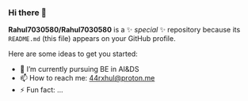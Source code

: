 ### Hi there 👋

**Rahul7030580/Rahul7030580** is a ✨ _special_ ✨ repository because its `README.md` (this file) appears on your GitHub profile.

Here are some ideas to get you started:

- 🔭 I’m currently pursuing BE in AI&DS 
- 📫 How to reach me: 44rxhul@proton.me
- ⚡ Fun fact: ...

